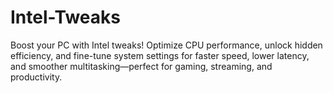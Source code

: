 # Intel-Tweaks
Boost your PC with Intel tweaks! Optimize CPU performance, unlock hidden efficiency, and fine-tune system settings for faster speed, lower latency, and smoother multitasking—perfect for gaming, streaming, and productivity.
